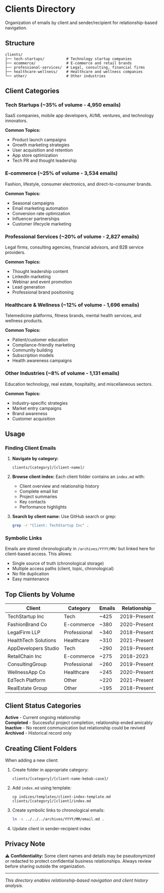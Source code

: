 # Clients Directory

Organization of emails by client and sender/recipient for relationship-based navigation.

## Structure

```
clients/
├── tech-startups/          # Technology startup companies
├── ecommerce/              # E-commerce and retail brands
├── professional-services/  # Legal, consulting, financial firms
├── healthcare-wellness/    # Healthcare and wellness companies
└── other/                  # Other industries
```

## Client Categories

### Tech Startups (~35% of volume - 4,950 emails)
SaaS companies, mobile app developers, AI/ML ventures, and technology innovators.

**Common Topics:**
- Product launch campaigns
- Growth marketing strategies
- User acquisition and retention
- App store optimization
- Tech PR and thought leadership

### E-commerce (~25% of volume - 3,534 emails)
Fashion, lifestyle, consumer electronics, and direct-to-consumer brands.

**Common Topics:**
- Seasonal campaigns
- Email marketing automation
- Conversion rate optimization
- Influencer partnerships
- Customer lifecycle marketing

### Professional Services (~20% of volume - 2,827 emails)
Legal firms, consulting agencies, financial advisors, and B2B service providers.

**Common Topics:**
- Thought leadership content
- LinkedIn marketing
- Webinar and event promotion
- Lead generation
- Professional brand positioning

### Healthcare & Wellness (~12% of volume - 1,696 emails)
Telemedicine platforms, fitness brands, mental health services, and wellness products.

**Common Topics:**
- Patient/customer education
- Compliance-friendly marketing
- Community building
- Subscription models
- Health awareness campaigns

### Other Industries (~8% of volume - 1,131 emails)
Education technology, real estate, hospitality, and miscellaneous sectors.

**Common Topics:**
- Industry-specific strategies
- Market entry campaigns
- Brand awareness
- Customer acquisition

## Usage

### Finding Client Emails

1. **Navigate by category:**
   ```
   clients/[category]/[client-name]/
   ```

2. **Browse client index:**
   Each client folder contains an `index.md` with:
   - Client overview and relationship history
   - Complete email list
   - Project summaries
   - Key contacts
   - Performance highlights

3. **Search by client name:**
   Use GitHub search or grep:
   ```bash
   grep -r "Client: TechStartup Inc" .
   ```

### Symbolic Links

Emails are stored chronologically in `/archives/YYYY/MM/` but linked here for client-based access. This allows:
- Single source of truth (chronological storage)
- Multiple access paths (client, topic, chronological)
- No file duplication
- Easy maintenance

## Top Clients by Volume

| Client | Category | Emails | Relationship |
|--------|----------|--------|-------------|
| TechStartup Inc | Tech | ~425 | 2019-Present |
| FashionBrand Co | E-commerce | ~380 | 2020-Present |
| LegalFirm LLP | Professional | ~340 | 2018-Present |
| HealthTech Solutions | Healthcare | ~310 | 2021-Present |
| AppDevelopers Studio | Tech | ~290 | 2019-Present |
| RetailChain Inc | E-commerce | ~275 | 2018-2023 |
| ConsultingGroup | Professional | ~260 | 2019-Present |
| WellnessApp Co | Healthcare | ~245 | 2020-Present |
| EdTech Platform | Other | ~220 | 2021-Present |
| RealEstate Group | Other | ~195 | 2018-Present |

## Client Status Categories

**Active** - Current ongoing relationship  
**Completed** - Successful project completion, relationship ended amicably  
**Inactive** - No recent communication but relationship could be revived  
**Archived** - Historical record only

## Creating Client Folders

When adding a new client:

1. Create folder in appropriate category:
   ```
   clients/[category]/[client-name-kebab-case]/
   ```

2. Add `index.md` using template:
   ```
   cp indices/templates/client-index-template.md clients/[category]/[client]/index.md
   ```

3. Create symbolic links to chronological emails:
   ```bash
   ln -s ../../../archives/YYYY/MM/email.md .
   ```

4. Update client in sender-recipient index

## Privacy Note

⚠️ **Confidentiality:** Some client names and details may be pseudonymized or redacted to protect confidential business relationships. Always review before sharing outside the organization.

---

*This directory enables relationship-based navigation and client history analysis.*